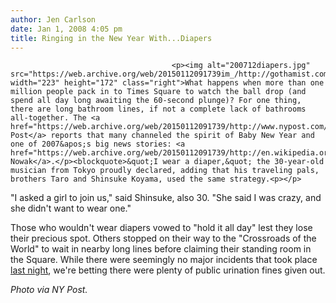 ```yaml
---
author: Jen Carlson
date: Jan 1, 2008 4:05 pm
title: Ringing in the New Year With...Diapers
---
```


	
										<p><img alt="200712diapers.jpg" src="https://web.archive.org/web/20150112091739im_/http://gothamist.com/attachments/arts_jen/200712diapers.jpg" width="223" height="172" class="right">What happens when more than one million people pack in to Times Square to watch the ball drop (and spend all day long awaiting the 60-second plunge)? For one thing, there are long bathroom lines, if not a complete lack of bathrooms all-together. The <a href="https://web.archive.org/web/20150112091739/http://www.nypost.com/seven/01012008/news/regionalnews/lets_potty_like_its_2008_10292.htm">NY Post</a> reports that many channeled the spirit of Baby New Year and one of 2007&apos;s big news stories: <a href="https://web.archive.org/web/20150112091739/http://en.wikipedia.org/wiki/Lisa_Nowak">Lisa Nowak</a>.</p><blockquote>&quot;I wear a diaper,&quot; the 30-year-old musician from Tokyo proudly declared, adding that his traveling pals, brothers Taro and Shinsuke Koyama, used the same strategy.<p></p>

<p>&quot;I asked a girl to join us,&quot; said Shinsuke, also 30. &quot;She said I was crazy, and she didn&apos;t want to wear one.&quot;</p></blockquote>Those who wouldn&apos;t wear diapers vowed to &quot;hold it all day&quot; lest they lose their precious spot. Others stopped on their way to the &quot;Crossroads of the World&quot; to wait in nearby long lines before claiming their standing room in the Square. While there were seemingly no major incidents that took place <a href="https://web.archive.org/web/20150112091739/http://gothamist.com/2008/01/01/happy_2008_new.php">last night</a>, we&apos;re betting there were plenty of public urination fines given out.<p></p>

<p><em>Photo via NY Post.</em></p>					
										
									
				